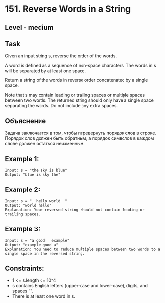 # 151. Reverse Words in a String


## Level - medium


## Task
Given an input string s, reverse the order of the words.

A word is defined as a sequence of non-space characters. The words in s will be separated by at least one space.

Return a string of the words in reverse order concatenated by a single space.

Note that s may contain leading or trailing spaces or multiple spaces between two words. 
The returned string should only have a single space separating the words. Do not include any extra spaces.


## Объяснение
Задача заключается в том, чтобы перевернуть порядок слов в строке. 
Порядок слов должен быть обратным, а порядок символов в каждом слове должен остаться неизменным.


## Example 1:
````
Input: s = "the sky is blue"
Output: "blue is sky the"
````


## Example 2:
````
Input: s = "  hello world  "
Output: "world hello"
Explanation: Your reversed string should not contain leading or trailing spaces.
````


## Example 3:
````
Input: s = "a good   example"
Output: "example good a"
Explanation: You need to reduce multiple spaces between two words to a single space in the reversed string.
````


## Constraints:
- 1 <= s.length <= 10^4
- s contains English letters (upper-case and lower-case), digits, and spaces ' '.
- There is at least one word in s.